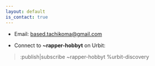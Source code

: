 ```yaml
---
layout: default
is_contact: true
---
```


* Email: [based.tachikoma@gmail.com](mailto:based.tachikoma@gmail.com)

* Connect to **~rapper-hobbyt** on Urbit: 
      
>  :publish|subscribe ~rapper-hobbyt %urbit-discovery

